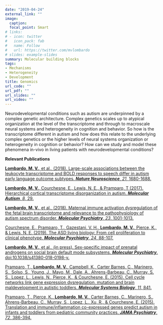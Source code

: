 ```yaml
---
date: "2019-04-24"
external_link: ""
image:
  caption:
  focal_point: Smart
# links:
# - icon: twitter
#   icon_pack: fab
#   name: Follow
#   url: https://twitter.com/mvlombardo
# slides: example-slides
summary: Molecular building blocks
tags:
- Mechanisms
- Heterogeneity
- Development
title: Genomics
url_code: ""
url_pdf: ""
url_slides: ""
url_video: ""
---
```


Neurodevelopmental conditions such as autism are underpinned by a complex genetic architecture. Complex genetics scales up to atypical organization at the level of the transcriptome and through to macroscale neural systems and heterogeneity in cognition and behavior. So how is the transcriptome different in autism and how does this relate to the underlying complex genetics or the higher levels of neural systems organization or heterogeneity in cognition or behavior? How can we study and model these phenomena in-vivo in living patients with neurodevelopmental conditions?

**Relevant Publications**

[**Lombardo, M. V.**, et al., (2018). Large-scale associations between the leukocyte transcriptome and BOLD responses to speech differ in autism early language outcome subtypes. ***Nature Neuroscience***, *21*, 1680-1688.](https://www.nature.com/articles/s41593-018-0281-3)

[**Lombardo, M. V.**, Courchesne, E., Lewis, N. E., & Pramparo, T (2017).  Hierarchical cortical transcriptome disorganization in autism. ***Molecular Autism***, *8*, 29.](https://molecularautism.biomedcentral.com/articles/10.1186/s13229-017-0147-7)

[**Lombardo, M. V.**, et al., (2018). Maternal immune activation dysregulation of the fetal brain transcriptome and relevance to the pathophysiology of autism spectrum disorder. ***Molecular Psychiatry***, *23*, 1001-1013.](https://www.nature.com/articles/mp201715)

[Courchesne, E., Pramparo, T.,  Gazestani, V. H., **Lombardo, M. V.**, Pierce, K., & Lewis, N. E. (2019). The ASD living biology: From cell proliferation to clinical phenotype. ***Molecular Psychiatry***, *24*, 88-107.](https://www.nature.com/articles/s41380-018-0056-y)

[**Lombardo, M. V.**, et al., (in press). Sex-specific impact of prenatal androgens on social brain default mode subsystems. ***Molecular Psychiatry***. doi:10.1038/s41380-018-0198-y.](https://www.nature.com/articles/s41380-018-0198-y)

[Pramparo, T., **Lombardo, M. V.**, Campbell, K., Carter Barnes, C., Marinero, S., Solso, S., Young, J., Mayo, M., Dale, A., Ahrens-Barbeau, C., Murray, S. S., Lopez, L., Lewis, N., Pierce, K., & Courchesne, E. (2015).  Cell cycle networks link gene expression dysregulation, mutation and brain maldevelopment in autistic toddlers. ***Molecular Systems Biology***, *11*, 841.](http://msb.embopress.org/content/11/12/841)

[Pramparo, T., Pierce, K., **Lombardo, M. V.**, Carter Barnes, C., Marinero, S., Ahrens-Barbeau, C., Murray, S., Lopez, L., Xu, R., & Courchesne, E. (2015).  Translation and immune/inflammation co-expressed genes predict autism in infants and toddlers from pediatric community practices. ***JAMA Psychiatry***, *72*, 386-394.](https://jamanetwork.com/journals/jamapsychiatry/fullarticle/2173393)
